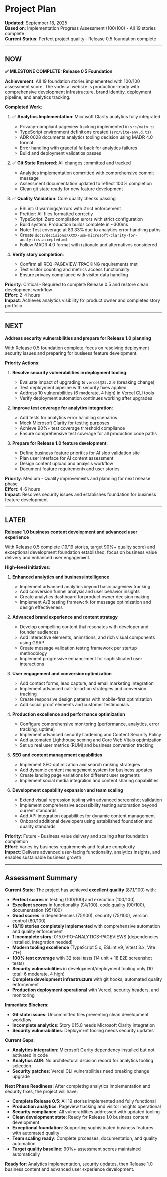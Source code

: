 # Project Plan

**Updated**: September 18, 2025  
**Based on**: Implementation Progress Assessment (100/100) - All 19 stories complete  
**Current Status**: Perfect project quality - Release 0.5 foundation complete

---

## NOW

**✅ MILESTONE COMPLETE: Release 0.5 Foundation**

**Achievement**: All 19 foundation stories implemented with 100/100 assessment score. The voder.ai website is production-ready with comprehensive development infrastructure, brand identity, deployment pipeline, and analytics tracking.

**Completed Work**:
1. ✅ **Analytics Implementation**: Microsoft Clarity analytics fully integrated
   - Privacy-compliant pageview tracking implemented in `src/main.ts`
   - TypeScript environment definitions created (`src/vite-env.d.ts`)
   - ADR 0028 documents analytics tooling decision using MADR 4.0 format
   - Error handling with graceful fallback for analytics failures
   - Build and deployment validation passes

2. ✅ **Git State Restored**: All changes committed and tracked
   - Analytics implementation committed with comprehensive commit message
   - Assessment documentation updated to reflect 100% completion
   - Clean git state ready for new feature development

3. ✅ **Quality Validation**: Core quality checks passing
   - ESLint: 0 warnings/errors with strict enforcement
   - Prettier: All files formatted correctly  
   - TypeScript: Zero compilation errors with strict configuration
   - Build system: Production builds complete in ~300ms
   - Note: Test coverage at 83.33% due to analytics error handling paths
   - Create `docs/decisions/XXXX-use-microsoft-clarity-for-analytics.accepted.md`
   - Follow MADR 4.0 format with rationale and alternatives considered

4. **Verify story completion**:
   - Confirm all REQ-PAGEVIEW-TRACKING requirements met
   - Test visitor counting and metrics access functionality
   - Ensure privacy compliance with visitor data handling

**Priority**: Critical - Required to complete Release 0.5 and restore clean development workflow  
**Effort**: 2-4 hours  
**Impact**: Achieves analytics visibility for product owner and completes story portfolio

---

## NEXT

**Address security vulnerabilities and prepare for Release 1.0 planning**

With Release 0.5 foundation complete, focus on resolving deployment security issues and preparing for business feature development.

**Priority Actions**:
1. **Resolve security vulnerabilities in deployment tooling**:
   - Evaluate impact of upgrading to `vercel@25.2.0` (breaking change)
   - Test deployment pipeline with security fixes applied
   - Address 10 vulnerabilities (6 moderate, 4 high) in Vercel CLI tools
   - Verify deployment automation continues working after upgrades

2. **Improve test coverage for analytics integration**:
   - Add tests for analytics error handling scenarios
   - Mock Microsoft Clarity for testing purposes
   - Achieve 90%+ test coverage threshold compliance
   - Ensure comprehensive test coverage for all production code paths

3. **Prepare for Release 1.0 feature development**:
   - Define business feature priorities for AI slop validation site
   - Plan user interface for AI content assessment
   - Design content upload and analysis workflow
   - Document feature requirements and user stories

**Priority**: Medium - Quality improvements and planning for next release phase  
**Effort**: 4-6 hours  
**Impact**: Resolves security issues and establishes foundation for business feature development

---

## LATER

**Release 1.0 business content development and advanced user experience**

With Release 0.5 complete (19/19 stories, target 90%+ quality score) and exceptional development foundation established, focus on business value delivery and enhanced user engagement.

**High-level initiatives**:

1. **Enhanced analytics and business intelligence**
   - Implement advanced analytics beyond basic pageview tracking
   - Add conversion funnel analysis and user behavior insights
   - Create analytics dashboard for product owner decision making
   - Implement A/B testing framework for message optimization and design effectiveness

2. **Advanced brand experience and content strategy**
   - Develop compelling content that resonates with developer and founder audiences
   - Add interactive elements, animations, and rich visual components using GSAP
   - Create message validation testing framework per startup methodology
   - Implement progressive enhancement for sophisticated user interactions

3. **User engagement and conversion optimization**
   - Add contact forms, lead capture, and email marketing integration
   - Implement advanced call-to-action strategies and conversion tracking
   - Create responsive design patterns with mobile-first optimization
   - Add social proof elements and customer testimonials

4. **Production excellence and performance optimization**
   - Configure comprehensive monitoring (performance, analytics, error tracking, uptime)
   - Implement advanced security hardening and Content Security Policy
   - Add automated Lighthouse scoring and Core Web Vitals optimization
   - Set up real user metrics (RUM) and business conversion tracking

5. **SEO and content management capabilities**
   - Implement SEO optimization and search ranking strategies
   - Add dynamic content management system for business updates
   - Create landing page variations for different user segments
   - Implement social media integration and content sharing capabilities

6. **Development capability expansion and team scaling**
   - Extend visual regression testing with advanced screenshot validation
   - Implement comprehensive accessibility testing automation beyond current standards
   - Add API integration capabilities for dynamic content management
   - Onboard additional developers using established foundation and quality standards

**Priority**: Future - Business value delivery and scaling after foundation completion  
**Effort**: Varies by business requirements and feature complexity  
**Impact**: Delivers advanced user-facing functionality, analytics insights, and enables sustainable business growth

---

## Assessment Summary

**Current State**: The project has achieved **excellent quality** (87.1/100) with:
- **Perfect scores** in testing (100/100) and execution (100/100)
- **Excellent scores** in functionality (94/100), code quality (90/100), documentation (95/100)
- **Good scores** in dependencies (75/100), security (75/100), version control (80/100)
- **18/19 stories completely implemented** with comprehensive automation and quality enforcement
- **1 incomplete story**: 015.0-PO-ANALYTICS-PAGEVIEWS (dependencies installed, integration needed)
- **Modern tooling excellence** (TypeScript 5.x, ESLint v9, Vitest 3.x, Vite 7.1+)
- **100% test coverage** with 32 total tests (14 unit + 18 E2E screenshot tests)
- **Security vulnerabilities** in development/deployment tooling only (10 total: 6 moderate, 4 high)
- **Complete development infrastructure** with git hooks, automated quality enforcement
- **Production deployment operational** with Vercel, security headers, and monitoring

**Immediate Blockers**:
- **Git state issues**: Uncommitted files preventing clean development workflow
- **Incomplete analytics**: Story 015.0 needs Microsoft Clarity integration
- **Security vulnerabilities**: Deployment tooling needs security updates

**Current Gaps**:
- **Analytics integration**: Microsoft Clarity dependency installed but not activated in code
- **Analytics ADR**: No architectural decision record for analytics tooling selection
- **Security patches**: Vercel CLI vulnerabilities need breaking change upgrade

**Next Phase Readiness**: After completing analytics implementation and security fixes, the project will have:
- **Complete Release 0.5**: All 19 stories implemented and fully functional
- **Production analytics**: Pageview tracking and visitor insights operational
- **Security compliance**: All vulnerabilities addressed with updated tooling
- **Clean development state**: Ready for Release 1.0 business content development
- **Exceptional foundation**: Supporting sophisticated business features with automated quality
- **Team scaling ready**: Complete processes, documentation, and quality automation
- **Target quality baseline**: 90%+ assessment scores maintained automatically

**Ready for**: Analytics implementation, security updates, then Release 1.0 business content and advanced user experience development.